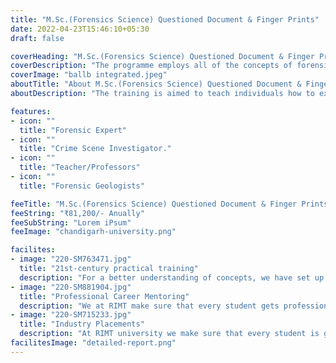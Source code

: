 ```yaml
---
title: "M.Sc.(Forensics Science) Questioned Document & Finger Prints"
date: 2022-04-23T15:46:10+05:30
draft: false

coverHeading: "M.Sc.(Forensics Science) Questioned Document & Finger Prints"
coverDescription: "The programme employs all of the concepts of forensic science to analyse scientific data through investigative experiments and draw findings and comparisons. The programme allows students to develop forensic abilities that will allow them to apply their theoretical knowledge to the prevention of crimes"
coverImage: "ballb integrated.jpeg"
aboutTitle: "About M.Sc.(Forensics Science) Questioned Document & Finger Prints"
aboutDescription: "The training is aimed to teach individuals how to examine questioned documents and fingerprints. Because documents are a part of everyday life, there are many cases involving document scrutiny. Forgeries, counterfeiting, identity theft, fraud, suicides, homicides, bank robberies, kidnappings, extortion, stalking, contested wills, contested contracts, medical malpractice, and title/deed lawsuits are all situations where forensic document examiners are called to investigate the authenticity of documents. Fingerprint Science is a very rudimentary subject that has been used by human civilization for thousands of years. Because of the principles of individuality, uniqueness, and permanence, which are the foundations of this science, it is regarded as very reliable and accurate.."

features:
- icon: ""
  title: "Forensic Expert"
- icon: ""
  title: "Crime Scene Investigator."
- icon: ""
  title: "Teacher/Professors"
- icon: ""
  title: "Forensic Geologists"

feeTitle: "M.Sc.(Forensics Science) Questioned Document & Finger Prints"
feeString: "₹81,200/- Anually"
feeSubString: "Lorem iPsum"
feeImage: "chandigarh-university.png"

facilites:
- image: "220-SM763471.jpg"
  title: "21st-century practical training"
  description: "For a better understanding of concepts, we have set up advanced 21st-century tools equipped with advanced training methods so that students can learn every concept practically in a better way."
- image: "220-SM881904.jpg"
  title: "Professional Career Mentoring"
  description: "We at RIMT make sure that every student gets professional career mentoring from the industry experts to set career targets & for this we have created a career & placement cell too."
- image: "220-SM715233.jpg"
  title: "Industry Placements"
  description: "At RIMT university we make sure that every student is getting placed, each year more than 500 companies visit the campus of RIMT to hire our brightest of the talents"
facilitesImage: "detailed-report.png"
---
```


